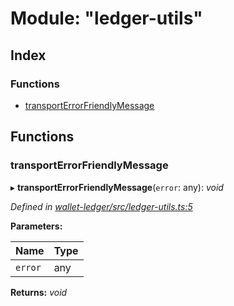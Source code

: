 # Module: "ledger-utils"

## Index

### Functions

* [transportErrorFriendlyMessage](_ledger_utils_.md#transporterrorfriendlymessage)

## Functions

###  transportErrorFriendlyMessage

▸ **transportErrorFriendlyMessage**(`error`: any): *void*

*Defined in [wallet-ledger/src/ledger-utils.ts:5](https://github.com/celo-org/celo-monorepo/blob/master/packages/sdk/wallets/wallet-ledger/src/ledger-utils.ts#L5)*

**Parameters:**

Name | Type |
------ | ------ |
`error` | any |

**Returns:** *void*
